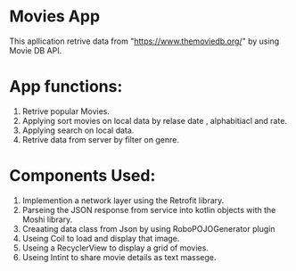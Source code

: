 # Movies App 

This apllication retrive data from "https://www.themoviedb.org/" by using Movie DB API.



# App functions:
1. Retrive popular Movies.
2. Applying sort movies on local data by relase date , alphabitiacl and rate. 
3. Applying search on local data. 
4. Retrive data from server by filter on genre.


# Components Used:
1. Implemention a network layer using the Retrofit library.
2. Parseing the JSON response from  service into kotlin objects with the Moshi library.
3. Creaating data class from Json by using RoboPOJOGenerator plugin
4. Useing Coil to load and display that image.
5. Useing a RecyclerView to display a grid of movies.
6. Useing Intint to share movie details as text massege.
